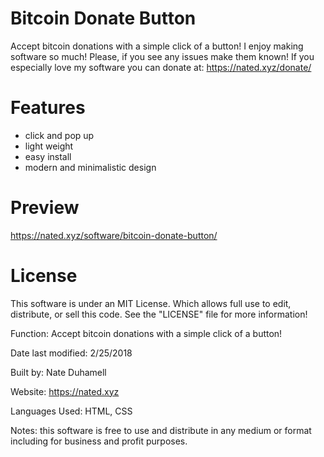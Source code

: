 Bitcoin Donate Button
====================================

Accept bitcoin donations with a simple click of a button! I enjoy making software so much!
Please, if you see any issues make them known! If you especially love my software you can
donate at: https://nated.xyz/donate/

Features
===============
* click and pop up
* light weight
* easy install
* modern and minimalistic design

Preview
========
https://nated.xyz/software/bitcoin-donate-button/

License
==========
This software is under an MIT License. Which allows full use to edit, distribute, or sell this code.
See the "LICENSE" file for more information!




Function: Accept bitcoin donations with a simple
click of a button!

Date last modified: 2/25/2018

Built by: Nate Duhamell

Website: https://nated.xyz

Languages Used: HTML, CSS

Notes: this software is free to use and distribute in any medium or 
format including for business and profit purposes.

